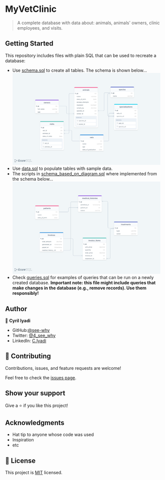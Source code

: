 # MyVetClinic

> A complete database with data about: animals, animals' owners, clinic employees, and visits.


## Getting Started

This repository includes files with plain SQL that can be used to recreate a database:

- Use [schema.sql](./schema.sql) to create all tables. The schema is shown below...
  ![screenshot](/vetClinicSchema.png)
- Use [data.sql](./data.sql) to populate tables with sample data.
- The scripts in [schema_based_on_diagram.sql](./schema_based_on_diagram.sql) where implemented from the schema below...
  ![screenshot](/clinic_diagram.png)
- Check [queries.sql](./queries.sql) for examples of queries that can be run on a newly created database. 
**Important note: this file might include queries that make changes in the database (e.g., remove records). Use them responsibly!**


## Author

👤 **Cyril Iyadi**

- GitHub:[@see-why](https://github.com/see-why)
- Twitter: [@4_see_why](https://twitter.com/4_see_why?s=08)
- LinkedIn: [C.Iyadi](https://www.linkedin.com/in/cyril-iyadi/)


## 🤝 Contributing

Contributions, issues, and feature requests are welcome!

Feel free to check the [issues page](../../issues/).

## Show your support

Give a ⭐️ if you like this project!

## Acknowledgments

- Hat tip to anyone whose code was used
- Inspiration
- etc

## 📝 License

This project is [MIT](./MIT.md) licensed.
